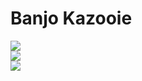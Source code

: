 # Banjo Kazooie

<img src="http://i.imgur.com/hPoDCy6.jpg">
<br>
<img src="http://i.imgur.com/ad0wpWo.jpg">
<br>
<img src="http://i.imgur.com/I4k4vdE.jpg">

